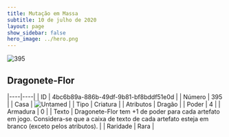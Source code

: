 ```yaml
---
title: Mutação em Massa
subtitle: 10 de julho de 2020
layout: page
show_sidebar: false
hero_image: ../hero.png
---
```


![395](https://cdn.keyforgegame.com/media/card_front/pt/479_395_FFJ4XQRPR824_pt.png)

## Dragonete-Flor

|----|----|
| ID | 4bc6b89a-886b-49df-9b81-bf8bddf51e0d |
| Número | 395 |
| Casa | ![Untamed](https://archonarcana.com/images/thumb/b/bd/Untamed.png/22px-Untamed.png "Indomados") |
| Tipo | Criatura |
| Atributos | Dragão |
| Poder | 4 |
| Armadura | 0 |
| Texto | Dragonete-Flor tem +1 de poder para cada artefato em jogo.  Considera-se que a caixa de texto  de cada artefato esteja em branco (exceto pelos atributos). |
| Raridade | Rara |
